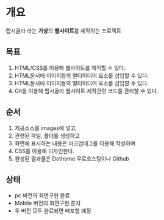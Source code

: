 # 개요
펩시골라 라는 **가상**의 **웹사이트**를 제작하는 프로젝트

## 목표
1. HTML/CSS를 이용해 웹사이트를 제작할 수 있다.
2. HTML문서에 이미지등의 멀티미디어 요소를 삽입할 수 있다.
3. HTML문서에 이미지등의 멀티미디어 요소를 삽입할 수 있다.
4. Git을 이용해 펩시골라 웹사이트 제작관련 코드를 관리할 수 있다.

## 순서
1. 제공소스를 images에 넣고,
2. 관련된 파일, 폴더를 생성하고
3. 화면에 표시하는 내용은 마크업태그를 이용해 작성하며
4. CSS를 이용해 디자인한다.
5. 완성된 결과물은 Dothome 무료호스팅이나 Github

## 상태
* pc 버전의 화면구현 완료 
* Mobile 버전의 화면구현 준지
* 두 버전 모두 완료되면 배포할 예정